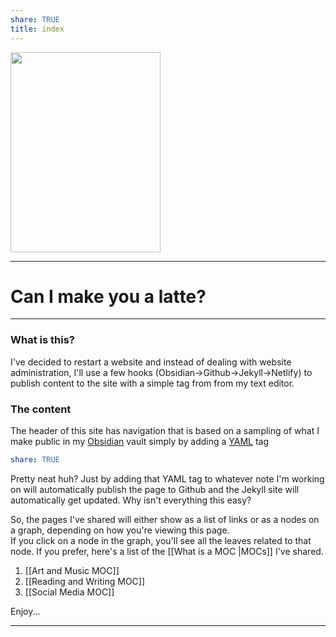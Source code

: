 ```yaml
---
share: TRUE
title: index
---
```

<a data-flickr-embed="true" data-header="false" data-footer="true" href="https://www.flickr.com/photos/44124483010@N01" title=""><img src="https://live.staticflickr.com/65535/52494136477_69e19a03e9_n.jpg" width="240" height="320" alt=""></a><script async src="//embedr.flickr.com/assets/client-code.js" charset="utf-8"></script>

---
# Can I make you a latte?
---
### What is this?
I've decided to restart a website and instead of dealing with website administration, I'll use a few hooks (Obsidian->Github->Jekyll->Netlify) to publish content to the site with a simple tag from from my text editor.
### The content
The header of this site has navigation that is based on a sampling of what I make public in my [Obsidian](https://obsidian.md) vault simply by adding a [YAML](https://www.redhat.com/en/topics/automation/what-is-yaml) tag
```yaml
share: TRUE
```
Pretty neat huh?
Just by adding that YAML tag to whatever note I'm working on will automatically publish the page to Github and the Jekyll site will automatically get updated.   Why isn't everything this easy?

So, the pages I've shared will either show as a list of links or as a nodes on a graph, depending on how you're viewing this page.  
If you click on a node in the graph, you'll see all the leaves related to that node.  If you prefer, here's a list of the [[What is a MOC |MOCs]] I've shared.

1. [[Art and Music MOC]]
2. [[Reading and Writing MOC]]
3. [[Social Media MOC]]

Enjoy...

---
